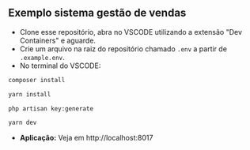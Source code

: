 ## Exemplo sistema gestão de vendas

- Clone esse repositório, abra no VSCODE utilizando a extensão "Dev  Containers" e aguarde.
- Crie um arquivo na raiz do repositório chamado `.env` a partir de `.example.env`.
- No terminal do VSCODE:
```bash
composer install

yarn install

php artisan key:generate

yarn dev
```

- **Aplicação:** Veja em http://localhost:8017